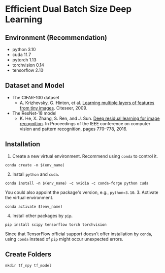 # Efficient Dual Batch Size Deep Learning

## Environment (Recommendation)
- python 3.10
- cuda 11.7
- pytorch 1.13
- torchvision 0.14
- tensorflow 2.10

## Dataset and Model
- The CIFAR-100 dataset
  - A. Krizhevsky, G. Hinton, et al. [Learning multiple layers of features from tiny images](https://www.cs.toronto.edu/~kriz/learning-features-2009-TR.pdf). Citeseer, 2009.
- The ResNet-18 model
  - K. He, X. Zhang, S. Ren, and J. Sun. [Deep residual learning for image recognition](https://doi.org/10.48550/arXiv.1512.03385). In Proceedings of the IEEE conference on computer vision and pattern recognition, pages 770–778, 2016.

## Installation
1. Create a new virtual environment. Recommend using `conda` to control it.
  ```
  conda create -n $(env_name)
  ```
2. Install `python` and `cuda`.
  ```
  conda install -n $(env_name) -c nvidia -c conda-forge python cuda
  ```
  You could also appoint the package's version, e.g., `python=3.10`.
3. Activate the virtual environment.
  ```
  conda activate $(env_name)
  ```
4. Install other packages by `pip`.
  ```
  pip install scipy tensorflow torch torchvision
  ```
  Since that TensorFlow official support doesn't offer installation by `conda`, using `conda` instead of `pip` might occur unexpected errors.

## Create Folders
`mkdir tf_npy tf_model`

<!--
## DBSL
Run `DBSL.py` by:
```
python DBSL.py -a='$(serverIP)' -w=$(wordSize) -r=$(rank)
```
- You should check ufw first
  - need the permission to access any `port` of the devices
  - `ufw allow from $(deviceIP)`
  - maybe you also need to modify `/etc/hosts` and comment `127.0.0.1 localhost`
  - suck PyTorch RPC zzz...
- addres: Server IP
- world: numbers of machines on parameter server
- rank: 1~(w-1) if worker, 0 if server
- hyperparameters in code:
    - a, b: device information, get from linear regression
    - num_GPU, num_small
    - base_BS, base_LR
    - extra_time_ratio
    - rounds, threshold, gamma

## Plot Figure
Please use `Makefile` under the directory `plot`.
1. gnuplot: `make gnuplot`
2. pyplot: `make pyplot`
3. both: `make`
4. clean: `make clean`
-->